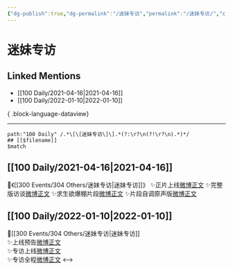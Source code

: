 ```yaml
---
{"dg-publish":true,"dg-permalink":"/迷妹专访","permalink":"/迷妹专访/","created":"2022-12-22T16:41:15.000+08:00","updated":"2023-04-10T17:17:34.000+08:00"}
---
```


# 迷妹专访

## Linked Mentions
- [[100 Daily/2021-04-16\|2021-04-16]]
- [[100 Daily/2022-01-10\|2022-01-10]]

{ .block-language-dataview}

---

```expander
path:"100 Daily" /.*\[\[迷妹专访\]\].*(?:\r?\n(?!\r?\n).*)*/
## [[$filename]]
$match
```
## [[100 Daily/2021-04-16\|2021-04-16]]
🌟《[[300 Events/304 Others/迷妹专访\|迷妹专访]]》
✨正片上线[微博正文](https://m.weibo.cn/6466290670/4626559887738474)
✨完整版访谈[微博正文](https://m.weibo.cn/6466290670/4626562722830790)
✨求生欲爆棚片段[微博正文](https://m.weibo.cn/6466290670/4626568595376897)
✨片段自调原声版[微博正文](https://m.weibo.cn/6466290670/4626581693925552)
## [[100 Daily/2022-01-10\|2022-01-10]]
💫[[300 Events/304 Others/迷妹专访\|迷妹专访]]  
✨上线预告[微博正文](https://m.weibo.cn/6466290670/4724038528926741)  
✨专访上线[微博正文](https://m.weibo.cn/6466290670/4724059860371282)  
✨专访全程[微博正文](https://m.weibo.cn/6466290670/4724079782789427)
<-->